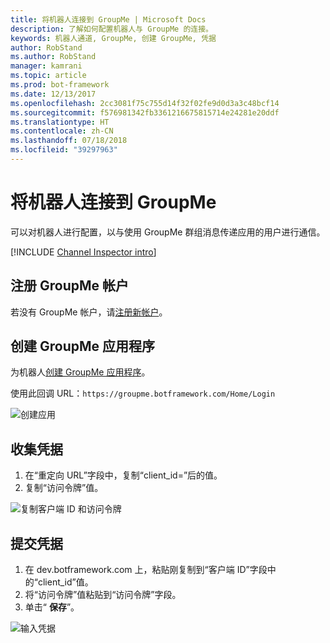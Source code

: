 ```yaml
---
title: 将机器人连接到 GroupMe | Microsoft Docs
description: 了解如何配置机器人与 GroupMe 的连接。
keywords: 机器人通道, GroupMe, 创建 GroupMe, 凭据
author: RobStand
ms.author: RobStand
manager: kamrani
ms.topic: article
ms.prod: bot-framework
ms.date: 12/13/2017
ms.openlocfilehash: 2cc3081f75c755d14f32f02fe9d0d3a3c48bcf14
ms.sourcegitcommit: f576981342fb3361216675815714e24281e20ddf
ms.translationtype: HT
ms.contentlocale: zh-CN
ms.lasthandoff: 07/18/2018
ms.locfileid: "39297963"
---
```

# <a name="connect-a-bot-to-groupme"></a>将机器人连接到 GroupMe

可以对机器人进行配置，以与使用 GroupMe 群组消息传递应用的用户进行通信。

[!INCLUDE [Channel Inspector intro](~/includes/snippet-channel-inspector.md)]

## <a name="sign-up-for-a-groupme-account"></a>注册 GroupMe 帐户

若没有 GroupMe 帐户，请[注册新帐户](https://web.groupme.com/signup)。

## <a name="create-a-groupme-application"></a>创建 GroupMe 应用程序

为机器人[创建 GroupMe 应用程序](https://dev.groupme.com/applications/new)。

使用此回调 URL：`https://groupme.botframework.com/Home/Login`

![创建应用](~/media/channels/GM-StepApp.png)

## <a name="gather-credentials"></a>收集凭据

1. 在“重定向 URL”字段中，复制“client_id=”后的值。
2. 复制“访问令牌”值。

![复制客户端 ID 和访问令牌](~/media/channels/GM-StepClientId.png)


## <a name="submit-credentials"></a>提交凭据

1. 在 dev.botframework.com 上，粘贴刚复制到“客户端 ID”字段中的“client_id”值。
2. 将“访问令牌”值粘贴到“访问令牌”字段。
2. 单击“ **保存**”。

![输入凭据](~/media/channels/GM-StepClientIDToken.png)
